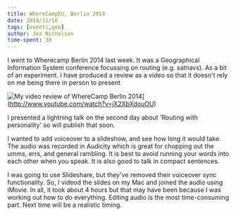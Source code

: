```yaml
---
title: WhereCampEU, Berlin 2014
date: 2014/11/16
tags: [events,geo]
author: Jez Nicholson
time-spent: 3d
---
```

​I went to Wherecamp Berlin 2014 last week. It was a Geographical Information System conference focussing on routing (e.g. satnavs).
As a bit of an experiment. I have produced a review as a video so that it doesn't rely on me being there in person to present

![My video review of WhereCamp Berlin 2014](http://img.youtube.com/vi/jX2XbXdouOU/0.jpg)](http://www.youtube.com/watch?v=jX2XbXdouOU)

I presented a lightning talk on the second day about 'Routing with personality' so will publish that soon.

I wanted to add voiceover to a slideshow, and see how long it would take. The audio was recorded in Audicity which is great for chopping out the umms, errs, and general rambling. It is best to avoid running your words into each other when you speak. It is also good to talk in compact sentences.

I was going to use Slideshare, but they've removed their voiceover sync functionality. So, I videod the slides on my Mac and joined the audio using iMovie. In all, it took about 4 hours but that may have been because I was working out how to do everything. Editing audio is the most time-consuming part. Next time will be a realistic timing.
